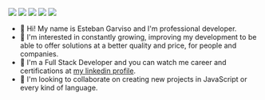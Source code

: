<a href="mailto:e.garvisovenegas@gmail.com" rel="nofollow">![](https://img.shields.io/badge/-Gmail-EA4335?style=solid&labelColor=ffffff&logo=Gmail)</a>
<a href="https://wa.me/+12898233933" rel="nofollow">![](https://img.shields.io/badge/-WhatsApp-25D366?style=solid&labelColor=25D366&logoColor=ffffff&logo=Whatsapp)</a>
<a href="https://skype:esteban.garviso?chat" rel="nofollow">![](https://img.shields.io/badge/-Skype-00AFF0?style=solid&labelColor=ffffff&logo=Skype)</a>
<a href="https://weixin://dl/chat?estebangarviso" rel="nofollow">![](https://img.shields.io/badge/-WeChat-07C160?style=solid&labelColor=ffffff&logo=Wechat)</a>
<a href="https://www.linkedin.com/in/estebangarviso/" rel="nofollow">![](https://img.shields.io/badge/-LinkedIn-0A66C2?style=solid&labelColor=0A66C2&logo=linkedin)</a>
- 👋 Hi! My name is Esteban Garviso and I'm professional developer.
- 👀 I'm interested in constantly growing, improving my development to be able to offer solutions at a better quality and price, for people and companies.
- 🌱 I'm a Full Stack Developer and you can watch me career and certifications at [my linkedin profile](https://www.linkedin.com/in/estebangarviso/).
- 💞️ I'm looking to collaborate on creating new projects in JavaScript or every kind of language.

<!---
estebangarviso/estebangarviso is a ✨ special ✨ repository because its `README.md` (this file) appears on your GitHub profile.
You can click the Preview link to take a look at your changes.
--->
